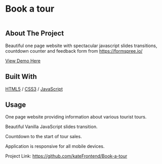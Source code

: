 <div>
  <h1>Book a tour</h1> 
  <img src="" alt="" width="auto">
</div>

<!-- ABOUT THE PROJECT -->
## About The Project
Beautiful one page website with spectacular javascript slides transitions, countdown counter and feedback form from https://formspree.io/

  <p>
    <a href="https://book-a-tour.glitch.me/">View Demo Here</a>
  </p>

## Built With

[HTML5](https://www.w3schools.com/html/) / [CSS3](https://www.w3schools.com/css/) / [JavaScript](https://www.w3schools.com/js/)
 
<!-- USAGE EXAMPLES -->
## Usage
<p>One page website providing information about various tourist tours.</p>
<p>Beautiful Vanilla JavaScript slides transition.</p>
<p>Countdown to the start of tour sales. </p>
<p>Application is responsive for all mobile devices.</p>

Project Link: https://github.com/kateFrontend/Book-a-tour
